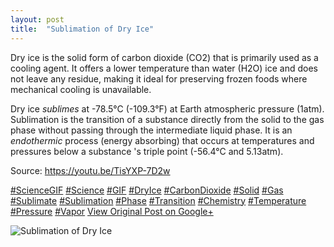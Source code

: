 ```yaml
---
layout: post
title:  "Sublimation of Dry Ice"
---
```


Dry ice is the solid form of carbon dioxide (CO2) that is primarily used as a cooling agent. It offers a lower temperature than water (H2O) ice and does not leave any residue, making it ideal for preserving frozen foods where mechanical cooling is unavailable.   
  
Dry ice _sublimes_ at -78.5°C (-109.3°F) at Earth atmospheric pressure (1atm). Sublimation is the transition of a substance directly from the solid to the gas phase without passing through the intermediate liquid phase. It is an _endothermic_ process (energy absorbing) that occurs at temperatures and pressures below a substance 's triple point (-56.4°C and 5.13atm).   
  
Source: <https://youtu.be/TisYXP-7D2w>  
  
[#ScienceGIF](https://plus.google.com/s/%23ScienceGIF/posts) [#Science](https://plus.google.com/s/%23Science/posts) [#GIF](https://plus.google.com/s/%23GIF/posts) [#DryIce](https://plus.google.com/s/%23DryIce/posts) [#CarbonDioxide](https://plus.google.com/s/%23CarbonDioxide/posts) [#Solid](https://plus.google.com/s/%23Solid/posts) [#Gas](https://plus.google.com/s/%23Gas/posts) [#Sublimate](https://plus.google.com/s/%23Sublimate/posts) [#Sublimation](https://plus.google.com/s/%23Sublimation/posts) [#Phase](https://plus.google.com/s/%23Phase/posts) [#Transition](https://plus.google.com/s/%23Transition/posts) [#Chemistry](https://plus.google.com/s/%23Chemistry/posts) [#Temperature](https://plus.google.com/s/%23Temperature/posts) [#Pressure](https://plus.google.com/s/%23Pressure/posts) [#Vapor](https://plus.google.com/s/%23Vapor/posts)
[View Original Post on Google+](https://plus.google.com/+ColinSullender/posts/HsCt7iihJWJ)

![Sublimation of Dry Ice](https://i.imgur.com/vFngrtT.gif)
